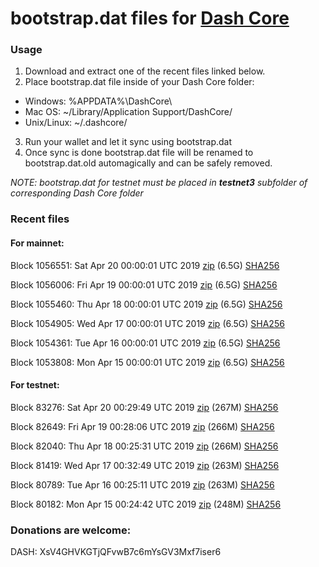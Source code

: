 # bootstrap.dat files for [Dash Core](https://www.dash.org)

### Usage

1. Download and extract one of the recent files linked below.
2. Place bootstrap.dat file inside of your Dash Core folder:
 - Windows: %APPDATA%\DashCore\
 - Mac OS: ~/Library/Application Support/DashCore/
 - Unix/Linux: ~/.dashcore/
3. Run your wallet and let it sync using bootstrap.dat
4. Once sync is done bootstrap.dat file will be renamed to bootstrap.dat.old automagically and can be safely removed.

_NOTE: bootstrap.dat for testnet must be placed in **testnet3** subfolder of corresponding Dash Core folder_

### Recent files

#### For mainnet:

Block 1056551: Sat Apr 20 00:00:01 UTC 2019 [zip](https://dash-bootstrap.ams3.digitaloceanspaces.com/mainnet/2019-04-20/bootstrap.dat.zip) (6.5G) [SHA256](https://dash-bootstrap.ams3.digitaloceanspaces.com/mainnet/2019-04-20/sha256.txt)

Block 1056006: Fri Apr 19 00:00:01 UTC 2019 [zip](https://dash-bootstrap.ams3.digitaloceanspaces.com/mainnet/2019-04-19/bootstrap.dat.zip) (6.5G) [SHA256](https://dash-bootstrap.ams3.digitaloceanspaces.com/mainnet/2019-04-19/sha256.txt)

Block 1055460: Thu Apr 18 00:00:01 UTC 2019 [zip](https://dash-bootstrap.ams3.digitaloceanspaces.com/mainnet/2019-04-18/bootstrap.dat.zip) (6.5G) [SHA256](https://dash-bootstrap.ams3.digitaloceanspaces.com/mainnet/2019-04-18/sha256.txt)

Block 1054905: Wed Apr 17 00:00:01 UTC 2019 [zip](https://dash-bootstrap.ams3.digitaloceanspaces.com/mainnet/2019-04-17/bootstrap.dat.zip) (6.5G) [SHA256](https://dash-bootstrap.ams3.digitaloceanspaces.com/mainnet/2019-04-17/sha256.txt)

Block 1054361: Tue Apr 16 00:00:01 UTC 2019 [zip](https://dash-bootstrap.ams3.digitaloceanspaces.com/mainnet/2019-04-16/bootstrap.dat.zip) (6.5G) [SHA256](https://dash-bootstrap.ams3.digitaloceanspaces.com/mainnet/2019-04-16/sha256.txt)

Block 1053808: Mon Apr 15 00:00:01 UTC 2019 [zip](https://dash-bootstrap.ams3.digitaloceanspaces.com/mainnet/2019-04-15/bootstrap.dat.zip) (6.5G) [SHA256](https://dash-bootstrap.ams3.digitaloceanspaces.com/mainnet/2019-04-15/sha256.txt)


#### For testnet:

Block 83276: Sat Apr 20 00:29:49 UTC 2019 [zip](https://dash-bootstrap.ams3.digitaloceanspaces.com/testnet/2019-04-20/bootstrap.dat.zip) (267M) [SHA256](https://dash-bootstrap.ams3.digitaloceanspaces.com/testnet/2019-04-20/sha256.txt)

Block 82649: Fri Apr 19 00:28:06 UTC 2019 [zip](https://dash-bootstrap.ams3.digitaloceanspaces.com/testnet/2019-04-19/bootstrap.dat.zip) (266M) [SHA256](https://dash-bootstrap.ams3.digitaloceanspaces.com/testnet/2019-04-19/sha256.txt)

Block 82040: Thu Apr 18 00:25:31 UTC 2019 [zip](https://dash-bootstrap.ams3.digitaloceanspaces.com/testnet/2019-04-18/bootstrap.dat.zip) (266M) [SHA256](https://dash-bootstrap.ams3.digitaloceanspaces.com/testnet/2019-04-18/sha256.txt)

Block 81419: Wed Apr 17 00:32:49 UTC 2019 [zip](https://dash-bootstrap.ams3.digitaloceanspaces.com/testnet/2019-04-17/bootstrap.dat.zip) (263M) [SHA256](https://dash-bootstrap.ams3.digitaloceanspaces.com/testnet/2019-04-17/sha256.txt)

Block 80789: Tue Apr 16 00:25:11 UTC 2019 [zip](https://dash-bootstrap.ams3.digitaloceanspaces.com/testnet/2019-04-16/bootstrap.dat.zip) (263M) [SHA256](https://dash-bootstrap.ams3.digitaloceanspaces.com/testnet/2019-04-16/sha256.txt)

Block 80182: Mon Apr 15 00:24:42 UTC 2019 [zip](https://dash-bootstrap.ams3.digitaloceanspaces.com/testnet/2019-04-15/bootstrap.dat.zip) (248M) [SHA256](https://dash-bootstrap.ams3.digitaloceanspaces.com/testnet/2019-04-15/sha256.txt)


### Donations are welcome:

DASH: XsV4GHVKGTjQFvwB7c6mYsGV3Mxf7iser6
